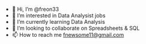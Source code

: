 - 👋 Hi, I’m @freon33
- 👀 I’m interested in Data Analysist jobs 
- 🌱 I’m currently learning Data Analysis 
- 💞️ I’m looking to collaborate on Spreadsheets & SQL
- 📫 How to reach me fnewsome11@gmail.com

<!---
freon33/freon33 is a ✨ special ✨ repository because its `README.md` (this file) appears on your GitHub profile.
You can click the Preview link to take a look at your changes.
--->
